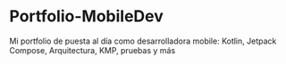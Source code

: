 # Portfolio-MobileDev
Mi portfolio de puesta al día como desarrolladora mobile: Kotlin, Jetpack Compose, Arquitectura, KMP, pruebas y más
